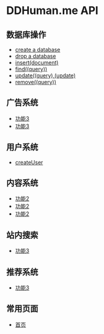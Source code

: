 # DDHuman.me API

## 数据库操作

- [create a database](/chapters/数据库操作/create-a-database.md)
- [drop a database](/chapters/数据库操作/drop-a-database.md)
- [insert(document)](/chapters/数据库操作/insert(document).md)
- [find((query))](/chapters/数据库操作/find((query)).md)
- [update((query),(update)](/chapters/数据库操作/update((query),(update)).md)
- [remove((query))](/chapters/数据库操作/remove((query)).md)

## 广告系统
- [功能3](/chapters/广告系统/功能3.md)	
- [功能3](/chapters/广告系统/功能3.md)

## 用户系统

- [createUser](/chapters/用户系统/createUser.md)

## 内容系统

- [功能2](/chapters/内容系统/功能2.md)
- [功能2](/chapters/内容系统/功能2.md)
- [功能2](/chapters/内容系统/功能2.md)

## 站内搜索

- [功能3](/chapters/站内搜索/功能3.md)

## 推荐系统

- [功能3](/chapters/推荐搜索/功能3.md)

## 常用页面

- [首页](/chapters/常用页面/首页.md)